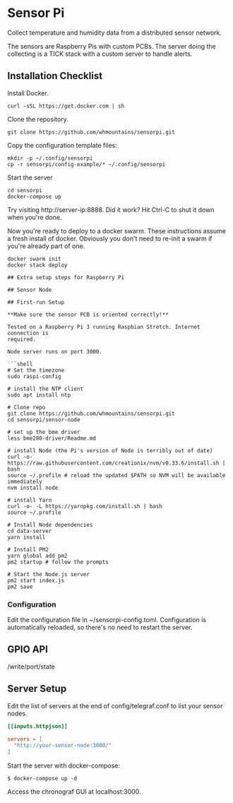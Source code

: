 # Sensor Pi

Collect temperature and humidity data from a distributed sensor network.

The sensors are Raspberry Pis with custom PCBs. The server doing the collecting
is a TICK stack with a custom server to handle alerts.

## Installation Checklist

Install Docker.

```shell
curl -sSL https://get.docker.com | sh
```

Clone the repository.

```shell
git clone https://github.com/whmountains/sensorpi.git
```

Copy the configuration template files:

```shell
mkdir -p ~/.config/sensorpi
cp -r sensorpi/config-example/* ~/.config/sensorpi
```

Start the server

```shell
cd sensorpi
docker-compose up
```

Try visiting http://server-ip:8888. Did it work? Hit Ctrl-C to shut it down when you're done.

Now you're ready to deploy to a docker swarm. These instructions assume a fresh install of docker. Obviously you don't need to re-init a swarm if you're already part of one.

````shell
docker swarm init
docker stack deploy

## Extra setup steps for Raspberry Pi

## Sensor Node

## First-run Setup

**Make sure the sensor PCB is oriented correctly!**

Tested on a Raspberry Pi 3 running Raspbian Stretch. Internet connection is
required.

Node server runs on port 3000.

```shell
# Set the timezone
sudo raspi-config

# install the NTP client
sudo apt install ntp

# Clone repo
git clone https://github.com/whmountains/sensorpi.git
cd sensorpi/sensor-node

# set up the bme driver
less bme280-driver/Readme.md

# install Node (the Pi's version of Node is terribly out of date)
curl -o- https://raw.githubusercontent.com/creationix/nvm/v0.33.6/install.sh | bash
source ~/.profile # reload the updated $PATH so NVM will be available immediately
nvm install node

# install Yarn
curl -o- -L https://yarnpkg.com/install.sh | bash
source ~/.profile

# Install Node dependencies
cd data-server
yarn install

# Install PM2
yarn global add pm2
pm2 startup # follow the prompts

# Start the Node.js server
pm2 start index.js
pm2 save
````

### Configuration

Edit the configuration file in ~/sensorpi-config.toml. Configuration is automatically reloaded, so there's no need to restart the server.

## GPIO API

/write/port/state

## Server Setup

Edit the list of servers at the end of config/telegraf.conf to list your sensor nodes.

```toml
[[inputs.httpjson]]

servers = [
  "http://your-sensor-node:3000/"
]
```

Start the server with docker-compose:

```shell
$ docker-compose up -d
```

Access the chronograf GUI at localhost:3000.
